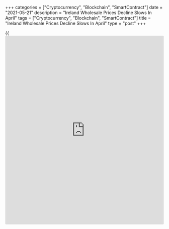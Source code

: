 +++
categories = ["Cryptocurrency", "Blockchain", "SmartContract"]
date = "2021-05-21"
description = "Ireland Wholesale Prices Decline Slows In April"
tags = ["Cryptocurrency", "Blockchain", "SmartContract"]
title = "Ireland Wholesale Prices Decline Slows In April"
type = "post"
+++

{{<iframe id="large-banner" src="https://www.bounty.group/#slide=5.0" width="100%" height="600" scrolling="no" style="border: 0px solid rgb(216, 221, 230); border-radius: 3px;">}}

Ireland's wholesale prices declined at a softer pace in April, data from
the Central Statistics Office showed on Friday.

Wholesale prices decreased 7.0 percent annually in April, following a
10.1 percent decline in March.

On a monthly basis, wholesale prices rose 0.4 percent in April, after a
1.0 percent increase in the previous month.

Prices for export sales increased by 0.4 percent monthly in April and
fell 7.4 percent from a year ago.

Prices for home sales rose 0.4 percent in April and grew 0.5 percent
from the previous year.

For comments and feedback [contact](https://www.playgroundfx.com/contact/): editorial@rtt[news](https://www.letsplayfx.com/blog/forex-news-website/).com

[Economic News][1]

 **What parts of the world are seeing the best (and worst) economic
performances lately? Click[here][2] to check out our [Econ Scorecard][2]
and find out! See up-to-the-moment [ranking](https://www.playgroundfx.com/blog/crypto-exchange-ranking/)s for the best and worst
performers in [GDP][3], [unemployment rate][4], [inflation][5] and much
more.**

   1. www.rtt[news](https://www.letsplayfx.com/blog/forex-news-website/).com/Content/EconomicNews.aspx
   2. www.rtt[news](https://www.letsplayfx.com/blog/forex-news-website/).com/economic-scorecard/world-rank/retail-sales/highest-performance.aspx
   3. www.rtt[news](https://www.letsplayfx.com/blog/forex-news-website/).com/economic-scorecard/world-rank/GDP/highest-performance.aspx
   4. www.rtt[news](https://www.letsplayfx.com/blog/forex-news-website/).com/economic-scorecard/world-rank/unemployment-rate/lowest-performance.aspx
   5. www.rtt[news](https://www.letsplayfx.com/blog/forex-news-website/).com/economic-scorecard/world-rank/CPI/highest-performance.aspx